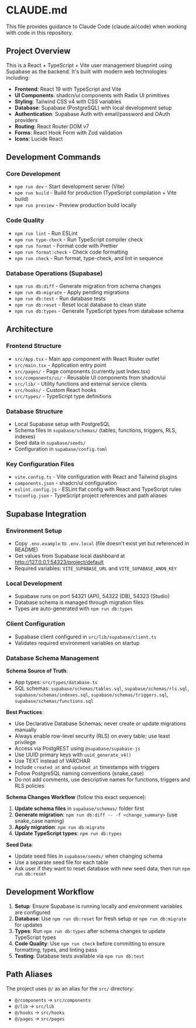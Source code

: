 # CLAUDE.md

This file provides guidance to Claude Code (claude.ai/code) when working with code in this repository.

## Project Overview

This is a React + TypeScript + Vite user management blueprint using Supabase as the backend. It's built with modern web technologies including:

- **Frontend**: React 19 with TypeScript and Vite
- **UI Components**: shadcn/ui components with Radix UI primitives 
- **Styling**: Tailwind CSS v4 with CSS variables
- **Database**: Supabase (PostgreSQL) with local development setup
- **Authentication**: Supabase Auth with email/password and OAuth providers
- **Routing**: React Router DOM v7
- **Forms**: React Hook Form with Zod validation
- **Icons**: Lucide React

## Development Commands

### Core Development
- `npm run dev` - Start development server (Vite)
- `npm run build` - Build for production (TypeScript compilation + Vite build)
- `npm run preview` - Preview production build locally

### Code Quality
- `npm run lint` - Run ESLint
- `npm run type-check` - Run TypeScript compiler check
- `npm run format` - Format code with Prettier
- `npm run format:check` - Check code formatting
- `npm run check` - Run format, type-check, and lint in sequence

### Database Operations (Supabase)
- `npm run db:diff` - Generate migration from schema changes
- `npm run db:migrate` - Apply pending migrations
- `npm run db:test` - Run database tests
- `npm run db:reset` - Reset local database to clean state
- `npm run db:types` - Generate TypeScript types from database schema

## Architecture

### Frontend Structure
- `src/App.tsx` - Main app component with React Router outlet
- `src/main.tsx` - Application entry point
- `src/pages/` - Page components (currently just Index.tsx)
- `src/components/ui/` - Reusable UI components from shadcn/ui
- `src/lib/` - Utility functions and external service clients
- `src/hooks/` - Custom React hooks
- `src/types/` - TypeScript type definitions

### Database Structure
- Local Supabase setup with PostgreSQL
- Schema files in `supabase/schemas/` (tables, functions, triggers, RLS, indexes)
- Seed data in `supabase/seeds/`
- Configuration in `supabase/config.toml`

### Key Configuration Files
- `vite.config.ts` - Vite configuration with React and Tailwind plugins
- `components.json` - shadcn/ui configuration
- `eslint.config.js` - ESLint flat config with React and TypeScript rules
- `tsconfig.json` - TypeScript project references and path aliases

## Supabase Integration

### Environment Setup
- Copy `.env.example` to `.env.local` (file doesn't exist yet but referenced in README)
- Get values from Supabase local dashboard at http://127.0.0.1:54323/project/default
- Required variables: `VITE_SUPABASE_URL` and `VITE_SUPABASE_ANON_KEY`

### Local Development
- Supabase runs on port 54321 (API), 54322 (DB), 54323 (Studio)
- Database schema is managed through migration files
- Types are auto-generated with `npm run db:types`

### Client Configuration
- Supabase client configured in `src/lib/supabase/client.ts`
- Validates required environment variables on startup

### Database Schema Management

**Schema Source of Truth**:
- App types: `src/types/database.ts`
- SQL schemas: `supabase/schemas/tables.sql`, `supabase/schemas/rls.sql`, `supabase/schemas/indexes.sql`, `supabase/schemas/triggers.sql`, `supabase/schemas/functions.sql`

**Best Practices**:
- Use Declarative Database Schemas; never create or update migrations manually
- Always enable row-level security (RLS) on every table; use least privilege
- Access via PostgREST using `@supabase/supabase-js`
- Use UUID primary keys with `uuid_generate_v4()`
- Use TEXT instead of VARCHAR
- Include `created_at` and `updated_at` timestamps with triggers
- Follow PostgreSQL naming conventions (snake_case)
- Do not add comments, use descriptive names for functions, triggers and RLS policies

**Schema Changes Workflow** (follow this exact sequence):
1. **Update schema files** in `supabase/schemas/` folder first
2. **Generate migration**: `npm run db:diff -- -f <change_summary>` (use snake_case naming)
3. **Apply migration**: `npm run db:migrate`
4. **Update TypeScript types**: `npm run db:types`

**Seed Data**:
- Update seed files in `supabase/seeds/` when changing schema
- Use a separate seed file for each table
- Ask user if they want to reset database with new seed data, then run `npm run db:reset`

## Development Workflow

1. **Setup**: Ensure Supabase is running locally and environment variables are configured
2. **Database**: Use `npm run db:reset` for fresh setup or `npm run db:migrate` for updates
3. **Types**: Run `npm run db:types` after schema changes to update TypeScript types
4. **Code Quality**: Use `npm run check` before committing to ensure formatting, types, and linting pass
5. **Testing**: Database tests available via `npm run db:test`

## Path Aliases

The project uses `@/` as an alias for the `src/` directory:
- `@/components` → `src/components`
- `@/lib` → `src/lib`
- `@/hooks` → `src/hooks`
- `@/pages` → `src/pages`